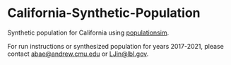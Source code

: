 # California-Synthetic-Population

Synthetic population for California using [populationsim](https://activitysim.github.io/populationsim/index.html).

For run instructions or synthesized population for years 2017-2021, please contact abae@andrew.cmu.edu or LJin@lbl.gov.
